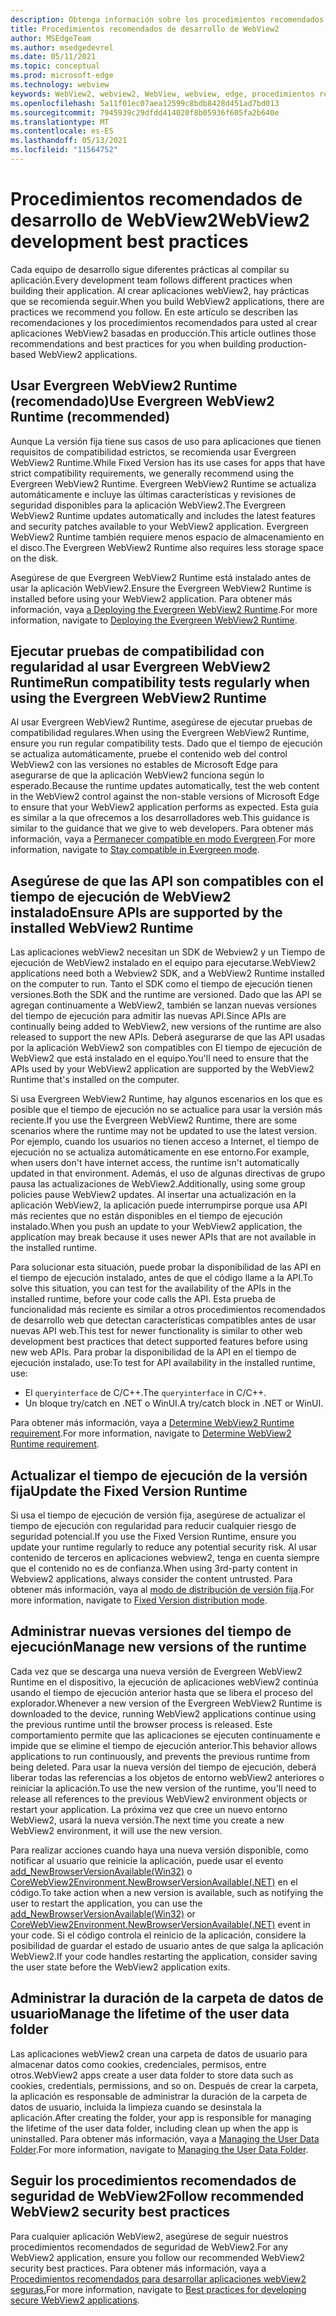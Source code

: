 ```yaml
---
description: Obtenga información sobre los procedimientos recomendados de desarrollo que se deben usar al desarrollar la aplicación WebView2.
title: Procedimientos recomendados de desarrollo de WebView2
author: MSEdgeTeam
ms.author: msedgedevrel
ms.date: 05/11/2021
ms.topic: conceptual
ms.prod: microsoft-edge
ms.technology: webview
keywords: WebView2, webview2, WebView, webview, edge, procedimientos recomendados
ms.openlocfilehash: 5a11f01ec07aea12599c8bdb8428d451ad7bd013
ms.sourcegitcommit: 7945939c29dfdd414020f8b05936f605fa2b640e
ms.translationtype: MT
ms.contentlocale: es-ES
ms.lasthandoff: 05/13/2021
ms.locfileid: "11564752"
---
```

# <a name="webview2-development-best-practices"></a><span data-ttu-id="9de3c-104">Procedimientos recomendados de desarrollo de WebView2</span><span class="sxs-lookup"><span data-stu-id="9de3c-104">WebView2 development best practices</span></span>  

<span data-ttu-id="9de3c-105">Cada equipo de desarrollo sigue diferentes prácticas al compilar su aplicación.</span><span class="sxs-lookup"><span data-stu-id="9de3c-105">Every development team follows different practices when building their application.</span></span> <span data-ttu-id="9de3c-106">Al crear aplicaciones webView2, hay prácticas que se recomienda seguir.</span><span class="sxs-lookup"><span data-stu-id="9de3c-106">When you build WebView2 applications, there are practices we recommend you follow.</span></span> <span data-ttu-id="9de3c-107">En este artículo se describen las recomendaciones y los procedimientos recomendados para usted al crear aplicaciones WebView2 basadas en producción.</span><span class="sxs-lookup"><span data-stu-id="9de3c-107">This article outlines those recommendations and best practices for you when building production-based WebView2 applications.</span></span>

## <a name="use-evergreen-webview2-runtime-recommended"></a><span data-ttu-id="9de3c-108">Usar Evergreen WebView2 Runtime (recomendado)</span><span class="sxs-lookup"><span data-stu-id="9de3c-108">Use Evergreen WebView2 Runtime (recommended)</span></span>  

<span data-ttu-id="9de3c-109">Aunque La versión fija tiene sus casos de uso para aplicaciones que tienen requisitos de compatibilidad estrictos, se recomienda usar Evergreen WebView2 Runtime.</span><span class="sxs-lookup"><span data-stu-id="9de3c-109">While Fixed Version has its use cases for apps that have strict compatibility requirements, we generally recommend using the Evergreen WebView2 Runtime.</span></span>  <span data-ttu-id="9de3c-110">Evergreen WebView2 Runtime se actualiza automáticamente e incluye las últimas características y revisiones de seguridad disponibles para la aplicación WebView2.</span><span class="sxs-lookup"><span data-stu-id="9de3c-110">The Evergreen WebView2 Runtime updates automatically and includes the latest features and security patches available to your WebView2 application.</span></span> <span data-ttu-id="9de3c-111">Evergreen WebView2 Runtime también requiere menos espacio de almacenamiento en el disco.</span><span class="sxs-lookup"><span data-stu-id="9de3c-111">The Evergreen WebView2 Runtime also requires less storage space on the disk.</span></span>

<span data-ttu-id="9de3c-112">Asegúrese de que Evergreen WebView2 Runtime está instalado antes de usar la aplicación WebView2.</span><span class="sxs-lookup"><span data-stu-id="9de3c-112">Ensure the Evergreen WebView2 Runtime is installed before using your WebView2 application.</span></span>  <span data-ttu-id="9de3c-113">Para obtener más información, vaya [a Deploying the Evergreen WebView2 Runtime][Webview2ConceptsDistributionDeployingEvergreenWebview2Runtime].</span><span class="sxs-lookup"><span data-stu-id="9de3c-113">For more information, navigate to [Deploying the Evergreen WebView2 Runtime][Webview2ConceptsDistributionDeployingEvergreenWebview2Runtime].</span></span>  

## <a name="run-compatibility-tests-regularly-when-using-the-evergreen-webview2-runtime"></a><span data-ttu-id="9de3c-114">Ejecutar pruebas de compatibilidad con regularidad al usar Evergreen WebView2 Runtime</span><span class="sxs-lookup"><span data-stu-id="9de3c-114">Run compatibility tests regularly when using the Evergreen WebView2 Runtime</span></span>

<span data-ttu-id="9de3c-115">Al usar Evergreen WebView2 Runtime, asegúrese de ejecutar pruebas de compatibilidad regulares.</span><span class="sxs-lookup"><span data-stu-id="9de3c-115">When using the Evergreen WebView2 Runtime, ensure you run regular compatibility tests.</span></span> <span data-ttu-id="9de3c-116">Dado que el tiempo de ejecución se actualiza automáticamente, pruebe el contenido web del control WebView2 con las versiones no estables de Microsoft Edge para asegurarse de que la aplicación WebView2 funciona según lo esperado.</span><span class="sxs-lookup"><span data-stu-id="9de3c-116">Because the runtime updates automatically, test the web content in the WebView2 control against the non-stable versions of Microsoft Edge to ensure that your WebView2 application performs as expected.</span></span> <span data-ttu-id="9de3c-117">Esta guía es similar a la que ofrecemos a los desarrolladores web.</span><span class="sxs-lookup"><span data-stu-id="9de3c-117">This guidance is similar to the guidance that we give to web developers.</span></span> <span data-ttu-id="9de3c-118">Para obtener más información, vaya a [Permanecer compatible en modo Evergreen][Webview2ConceptsDistributionStayCompatibleEvergreenMode].</span><span class="sxs-lookup"><span data-stu-id="9de3c-118">For more information, navigate to [Stay compatible in Evergreen mode][Webview2ConceptsDistributionStayCompatibleEvergreenMode].</span></span>

## <a name="ensure-apis-are-supported-by-the-installed-webview2-runtime"></a><span data-ttu-id="9de3c-119">Asegúrese de que las API son compatibles con el tiempo de ejecución de WebView2 instalado</span><span class="sxs-lookup"><span data-stu-id="9de3c-119">Ensure APIs are supported by the installed WebView2 Runtime</span></span>

<span data-ttu-id="9de3c-120">Las aplicaciones webView2 necesitan un SDK de Webview2 y un Tiempo de ejecución de WebView2 instalado en el equipo para ejecutarse.</span><span class="sxs-lookup"><span data-stu-id="9de3c-120">WebView2 applications need both a Webview2 SDK, and a WebView2 Runtime installed on the computer to run.</span></span> <span data-ttu-id="9de3c-121">Tanto el SDK como el tiempo de ejecución tienen versiones.</span><span class="sxs-lookup"><span data-stu-id="9de3c-121">Both the SDK and the runtime are versioned.</span></span> <span data-ttu-id="9de3c-122">Dado que las API se agregan continuamente a WebView2, también se lanzan nuevas versiones del tiempo de ejecución para admitir las nuevas API.</span><span class="sxs-lookup"><span data-stu-id="9de3c-122">Since APIs are continually being added to WebView2, new versions of the runtime are also released to support the new APIs.</span></span> <span data-ttu-id="9de3c-123">Deberá asegurarse de que las API usadas por la aplicación WebView2 son compatibles con El tiempo de ejecución de WebView2 que está instalado en el equipo.</span><span class="sxs-lookup"><span data-stu-id="9de3c-123">You'll need to ensure that the APIs used by your WebView2 application are supported by the WebView2 Runtime that's installed on the computer.</span></span> 

<span data-ttu-id="9de3c-124">Si usa Evergreen WebView2 Runtime, hay algunos escenarios en los que es posible que el tiempo de ejecución no se actualice para usar la versión más reciente.</span><span class="sxs-lookup"><span data-stu-id="9de3c-124">If you use the Evergreen WebView2 Runtime, there are some scenarios where the runtime may not be updated to use the latest version.</span></span> <span data-ttu-id="9de3c-125">Por ejemplo, cuando los usuarios no tienen acceso a Internet, el tiempo de ejecución no se actualiza automáticamente en ese entorno.</span><span class="sxs-lookup"><span data-stu-id="9de3c-125">For example, when users don't have internet access, the runtime isn't  automatically updated in that environment.</span></span> <span data-ttu-id="9de3c-126">Además, el uso de algunas directivas de grupo pausa las actualizaciones de WebView2.</span><span class="sxs-lookup"><span data-stu-id="9de3c-126">Additionally, using some group policies pause WebView2 updates.</span></span> <span data-ttu-id="9de3c-127">Al insertar una actualización en la aplicación WebView2, la aplicación puede interrumpirse porque usa API más recientes que no están disponibles en el tiempo de ejecución instalado.</span><span class="sxs-lookup"><span data-stu-id="9de3c-127">When you push an update to your WebView2 application, the application may break because it uses newer APIs that are not available in the installed runtime.</span></span>   
 
<span data-ttu-id="9de3c-128">Para solucionar esta situación, puede probar la disponibilidad de las API en el tiempo de ejecución instalado, antes de que el código llame a la API.</span><span class="sxs-lookup"><span data-stu-id="9de3c-128">To solve this situation, you can test for the availability of the APIs in the installed runtime, before your code calls the API.</span></span> <span data-ttu-id="9de3c-129">Esta prueba de funcionalidad más reciente es similar a otros procedimientos recomendados de desarrollo web que detectan características compatibles antes de usar nuevas API web.</span><span class="sxs-lookup"><span data-stu-id="9de3c-129">This test for newer functionality is similar to other web development best practices that detect supported features before using new web APIs.</span></span> <span data-ttu-id="9de3c-130">Para probar la disponibilidad de la API en el tiempo de ejecución instalado, use:</span><span class="sxs-lookup"><span data-stu-id="9de3c-130">To test for API availability in the installed runtime, use:</span></span>  

*   <span data-ttu-id="9de3c-131">El `queryinterface` de C/C++.</span><span class="sxs-lookup"><span data-stu-id="9de3c-131">The `queryinterface` in C/C++.</span></span> 
*   <span data-ttu-id="9de3c-132">Un bloque try/catch en .NET o WinUI.</span><span class="sxs-lookup"><span data-stu-id="9de3c-132">A try/catch block in .NET or WinUI.</span></span> 
    
<span data-ttu-id="9de3c-133">Para obtener más información, vaya a [Determine WebView2 Runtime requirement][Webview2ConceptsVersioningDetermineWebview2RuntimeRequirement].</span><span class="sxs-lookup"><span data-stu-id="9de3c-133">For more information, navigate to [Determine WebView2 Runtime requirement][Webview2ConceptsVersioningDetermineWebview2RuntimeRequirement].</span></span>  

## <a name="update-the-fixed-version-runtime"></a><span data-ttu-id="9de3c-134">Actualizar el tiempo de ejecución de la versión fija</span><span class="sxs-lookup"><span data-stu-id="9de3c-134">Update the Fixed Version Runtime</span></span>  

<span data-ttu-id="9de3c-135">Si usa el tiempo de ejecución de versión fija, asegúrese de actualizar el tiempo de ejecución con regularidad para reducir cualquier riesgo de seguridad potencial.</span><span class="sxs-lookup"><span data-stu-id="9de3c-135">If you use the Fixed Version Runtime, ensure you update your runtime regularly to reduce any potential security risk.</span></span> <span data-ttu-id="9de3c-136">Al usar contenido de terceros en aplicaciones webview2, tenga en cuenta siempre que el contenido no es de confianza.</span><span class="sxs-lookup"><span data-stu-id="9de3c-136">When using 3rd-party content in Webview2 applications, always consider the content untrusted.</span></span>  <span data-ttu-id="9de3c-137">Para obtener más información, vaya al [modo de distribución de versión fija][Webview2ConceptsDistributionFixedVersionDistributionMode].</span><span class="sxs-lookup"><span data-stu-id="9de3c-137">For more information, navigate to [Fixed Version distribution mode][Webview2ConceptsDistributionFixedVersionDistributionMode].</span></span>  

## <a name="manage-new-versions-of-the-runtime"></a><span data-ttu-id="9de3c-138">Administrar nuevas versiones del tiempo de ejecución</span><span class="sxs-lookup"><span data-stu-id="9de3c-138">Manage new versions of the runtime</span></span>  

<span data-ttu-id="9de3c-139">Cada vez que se descarga una nueva versión de Evergreen WebView2 Runtime en el dispositivo, la ejecución de aplicaciones webView2 continúa usando el tiempo de ejecución anterior hasta que se libera el proceso del explorador.</span><span class="sxs-lookup"><span data-stu-id="9de3c-139">Whenever a new version of the Evergreen WebView2 Runtime is downloaded to the device, running WebView2 applications continue using the previous runtime until the browser process is released.</span></span> <span data-ttu-id="9de3c-140">Este comportamiento permite que las aplicaciones se ejecuten continuamente e impide que se elimine el tiempo de ejecución anterior.</span><span class="sxs-lookup"><span data-stu-id="9de3c-140">This behavior allows applications to run continuously, and prevents the previous runtime from being deleted.</span></span> <span data-ttu-id="9de3c-141">Para usar la nueva versión del tiempo de ejecución, deberá liberar todas las referencias a los objetos de entorno webView2 anteriores o reiniciar la aplicación.</span><span class="sxs-lookup"><span data-stu-id="9de3c-141">To use the new version of the runtime, you'll need to release all references to the previous WebView2 environment objects or restart your application.</span></span> <span data-ttu-id="9de3c-142">La próxima vez que cree un nuevo entorno WebView2, usará la nueva versión.</span><span class="sxs-lookup"><span data-stu-id="9de3c-142">The next time you create a new WebView2 environment, it will use the new version.</span></span>

<span data-ttu-id="9de3c-143">Para realizar acciones cuando haya una nueva versión disponible, como notificar al usuario que reinicie la aplicación, puede usar el evento [add_NewBrowserVersionAvailable(Win32)][Webview2ReferenceaddNewBrowserVersionAvailable] o [CoreWebView2Environment.NewBrowserVersionAvailable(.NET)][Webview2ReferenceNewBrowserVersionAvailable] en el código.</span><span class="sxs-lookup"><span data-stu-id="9de3c-143">To take action when a new version is available, such as notifying the user to restart the application, you can use the [add_NewBrowserVersionAvailable(Win32)][Webview2ReferenceaddNewBrowserVersionAvailable] or [CoreWebView2Environment.NewBrowserVersionAvailable(.NET)][Webview2ReferenceNewBrowserVersionAvailable] event in your code.</span></span> <span data-ttu-id="9de3c-144">Si el código controla el reinicio de la aplicación, considere la posibilidad de guardar el estado de usuario antes de que salga la aplicación WebView2.</span><span class="sxs-lookup"><span data-stu-id="9de3c-144">If your code handles restarting the application, consider saving the user state before the WebView2 application exits.</span></span>  

## <a name="manage-the-lifetime-of-the-user-data-folder"></a><span data-ttu-id="9de3c-145">Administrar la duración de la carpeta de datos de usuario</span><span class="sxs-lookup"><span data-stu-id="9de3c-145">Manage the lifetime of the user data folder</span></span> 
<span data-ttu-id="9de3c-146">Las aplicaciones webView2 crean una carpeta de datos de usuario para almacenar datos como cookies, credenciales, permisos, entre otros.</span><span class="sxs-lookup"><span data-stu-id="9de3c-146">WebView2 apps create a user data folder to store data such as cookies, credentials, permissions, and so on.</span></span> <span data-ttu-id="9de3c-147">Después de crear la carpeta, la aplicación es responsable de administrar la duración de la carpeta de datos de usuario, incluida la limpieza cuando se desinstala la aplicación.</span><span class="sxs-lookup"><span data-stu-id="9de3c-147">After creating the folder, your app is responsible for managing the lifetime of the user data folder, including clean up when the app is uninstalled.</span></span>  <span data-ttu-id="9de3c-148">Para obtener más información, vaya a [Managing the User Data Folder][Webview2ConceptsUserDataFolder].</span><span class="sxs-lookup"><span data-stu-id="9de3c-148">For more information, navigate to [Managing the User Data Folder][Webview2ConceptsUserDataFolder].</span></span>  

## <a name="follow-recommended-webview2-security-best-practices"></a><span data-ttu-id="9de3c-149">Seguir los procedimientos recomendados de seguridad de WebView2</span><span class="sxs-lookup"><span data-stu-id="9de3c-149">Follow recommended WebView2 security best practices</span></span> 
<span data-ttu-id="9de3c-150">Para cualquier aplicación WebView2, asegúrese de seguir nuestros procedimientos recomendados de seguridad de WebView2.</span><span class="sxs-lookup"><span data-stu-id="9de3c-150">For any WebView2 application, ensure you follow our recommended WebView2 security best practices.</span></span>  <span data-ttu-id="9de3c-151">Para obtener más información, vaya a [Procedimientos recomendados para desarrollar aplicaciones webView2 seguras.][Webview2ConceptsSecurity]</span><span class="sxs-lookup"><span data-stu-id="9de3c-151">For more information, navigate to [Best practices for developing secure WebView2 applications][Webview2ConceptsSecurity].</span></span>  

<!-- links -->  

[Webview2ConceptsDistributionDeployingEvergreenWebview2Runtime]: ../concepts/distribution.md#deploying-the-evergreen-webview2-runtime "Implementación de Evergreen WebView2 Runtime: distribución de aplicaciones con WebView2 | Microsoft Docs"  
[Webview2ConceptsDistributionFixedVersionDistributionMode]: ../concepts/distribution.md#fixed-version-distribution-mode "Modo de distribución de versiones fijas: distribución de aplicaciones mediante WebView2 | Microsoft Docs"  
[Webview2ConceptsDistributionStayCompatibleEvergreenMode]: ../concepts/distribution.md#stay-compatible-in-evergreen-mode "Mantener la compatibilidad en modo Evergreen: distribución de aplicaciones con WebView2 | Microsoft Docs"  
[Webview2ConceptsSecurity]: ../concepts/security.md "Procedimientos recomendados para desarrollar aplicaciones webView2 seguras | Microsoft Docs"  
[Webview2ConceptsUserDataFolder]: ../concepts/user-data-folder.md "Administrar la carpeta de datos de usuario | Microsoft Docs"  
[Webview2ConceptsVersioningDetermineWebview2RuntimeRequirement]: ../concepts/versioning.md#determine-webview2-runtime-requirement "Determinar el requisito de Tiempo de ejecución de WebView2: comprender las versiones del SDK de WebView2 | Microsoft Docs"  
[Webview2GetStartedWin32]: ../get-started/win32.md "Introducción a WebView2 | Microsoft Docs"  
[Webview2GetStartedWinforms]: ../get-started/winforms.md "Introducción a WebView2 en Windows Forms | Microsoft Docs"  
[Webview2GetStartedWinui]: ../get-started/winui.md "Introducción a WebView2 en WinUI 3 (versión preliminar) | Microsoft Docs"  
[Webview2GetStartedWpf]: ../get-started/wpf.md "Introducción a WebView2 en WPF | Microsoft Docs"  

[Webview2ReferenceaddNewBrowserVersionAvailable]: /microsoft-edge/webview2/reference/win32/icorewebview2environment#add_newbrowserversionavailable "add_NewBrowserVersionAvailable | Microsoft Docs"  

[Webview2ReferenceNewBrowserVersionAvailable]: /dotnet/api/microsoft.web.webview2.core.corewebview2environment.newbrowserversionavailable "Evento CoreWebView2Environment.NewBrowserVersionAvailable | Microsoft Docs"  
